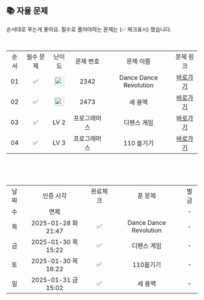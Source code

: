 
## 📚 자율 문제

순서대로 푸는게 좋아요.
필수로 풀어야하는 문제는 (✅ 체크표시) 했습니다.

<br/>
<table>
  <tr>
    <td align="center">순서</td>
    <td align="center">필수 문제</td>
    <td align="center">난이도</td>
    <td align="center">문제 번호</td>
    <td align="center">문제 이름</td>
    <td align="center">문제 링크</td>
  </tr>
  <tr>
    <td align="center">01</td>
    <td align="center">✅</td>
    <td align="center"><img height="23px" width="25px" src="https://d2gd6pc034wcta.cloudfront.net/tier/13.svg"></td>
    <td align="center">2342</td>
    <td align="center">Dance Dance Revolution</td>
    <td align="center"><a href="https://www.acmicpc.net/problem/2342">바로가기</a></td>
  </tr>
  <tr>
    <td align="center">02</td>
    <td align="center">✅</td>
    <td align="center"><img height="23px" width="25px" src="https://d2gd6pc034wcta.cloudfront.net/tier/13.svg"></td>
    <td align="center">2473</td>
    <td align="center">세 용액</td>
    <td align="center"><a href="https://www.acmicpc.net/problem/2473">바로가기</a></td>
  </tr>
    <tr>
    <td align="center">03</td>
    <td align="center">✅</td>
    <td align="center">LV 2</td>
    <td align="center">프로그래머스</td>
    <td align="center">디펜스 게임</td>
    <td align="center"><a href="https://school.programmers.co.kr/learn/courses/30/lessons/142085?language=java">바로가기</a></td>
  </tr>
  <tr>
    <td align="center">04</td>
    <td align="center">✅</td>
    <td align="center">LV 3</td>
    <td align="center">프로그래머스</td>
    <td align="center">110 옮기기</td>
    <td align="center"><a href="https://school.programmers.co.kr/learn/courses/30/lessons/77886">바로가기</a></td>
  </tr>
</table>
<br/><br/>

<br>

<table>
  <tr>
    <td align="center">날짜</td>
    <td align="center">인증 시각</td>
    <td align="center">완료체크</td>
    <td align="center">푼 문제</td>
    <td align="center">벌금</td>
  </tr>
  <tr>
    <td align="center">수</td>
    <td align="center">면제</td>
    <td align="center"></td>
    <td align="center"></td>
    <td align="center">-</td>
  </tr>
  <tr>
    <td align="center">목</td>
    <td align="center">2025-01-28 화 21:47</td>
    <td align="center">✅</td>
    <td align="center">Dance Dance Revolution</td>
    <td align="center">-</td>
  </tr>
  <tr>
    <td align="center">금</td>
    <td align="center">2025-01-30 목 15:22</td>
    <td align="center">✅</td>
    <td align="center">디펜스 게임</td>
    <td align="center">-</td>
  </tr>
  <tr>
    <td align="center">토</td>
    <td align="center">2025-01-30 목 16:22</td>
    <td align="center">✅</td>
    <td align="center">110옮기기</td>
    <td align="center">-</td>
  </tr>
  <tr>
    <td align="center">일</td>
    <td align="center">2025-01-31 금 15:02</td>
    <td align="center">✅</td>
    <td align="center">세 용액</td>
    <td align="center">-</td>
  </tr>
</table>
